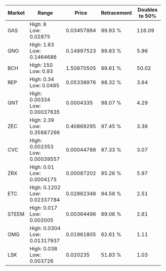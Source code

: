 | Market | Range | Price| Retracement | Doubles to 50% |
| --- | --- | --- | --- | --- |
| GAS | High: 8<br />Low: 0.02875 | 0.03457884 | 99.93 % | 116.09 |
| GNO | High: 1.63<br />Low: 0.1464686 | 0.14897523 | 99.83 % | 5.96 |
| BCH | High: 150<br />Low: 0.93 | 1.50870505 | 99.61 % | 50.02 |
| REP | High: 0.34<br />Low: 0.0485 | 0.05338976 | 98.32 % | 3.64 |
| GNT | High: 0.00334<br />Low: 0.00037635 | 0.0004335 | 98.07 % | 4.29 |
| ZEC | High: 2.39<br />Low: 0.35687266 | 0.40869295 | 97.45 % | 3.36 |
| CVC | High: 0.002353<br />Low: 0.00039557 | 0.00044788 | 97.33 % | 3.07 |
| ZRX | High: 0.01<br />Low: 0.0004175 | 0.00087202 | 95.26 % | 5.97 |
| ETC | High: 0.1202<br />Low: 0.02337784 | 0.02862348 | 94.58 % | 2.51 |
| STEEM | High: 0.017<br />Low: 0.002005 | 0.00364496 | 89.06 % | 2.61 |
| OMG | High: 0.0304<br />Low: 0.01317937 | 0.01961805 | 62.61 % | 1.11 |
| LSK | High: 0.038<br />Low: 0.003726 | 0.020235 | 51.83 % | 1.03 |
